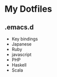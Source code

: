 My Dotfiles
======================
 
.emacs.d
------
+ Key bindings 
+ Japanese
+ Ruby
+ javascript
+ PHP
+ Haskell
+ Scala